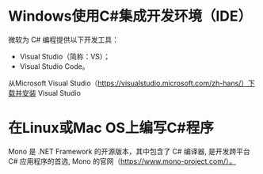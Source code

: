 # Windows使用C#集成开发环境（IDE）

微软为 C# 编程提供以下开发工具：

- Visual Studio（简称：VS）；
- Visual Studio Code。

从Microsoft Visual Studio（https://visualstudio.microsoft.com/zh-hans/）下载并安装 Visual Studio

# 在Linux或Mac OS上编写C#程序

Mono 是 .NET Framework 的开源版本，其中包含了 C# 编译器, 是开发跨平台 C# 应用程序的首选, Mono 的官网（https://www.mono-project.com/）。
